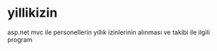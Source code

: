 # yillikizin
 asp.net mvc ile personellerin yıllık izinlerinin alınması ve takibi ile ilgili program
